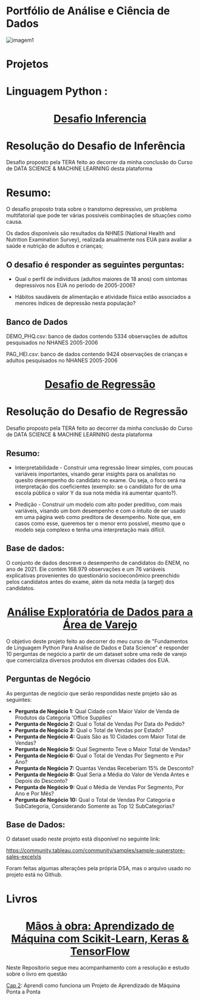 # Portfólio de Análise e Ciência de Dados

 ![imagem1](https://github.com/Felintox/Portfolio/assets/129033082/2bc0d14b-9e38-4e19-a7c6-f1b597c2b551)


# Projetos

# Linguagem Python :


<h1 align="center"><a href="https://github.com/Felintox/Tera_Desafio_Inferencia">Desafio Inferencia</a></h1>


# Resolução do Desafio de Inferência

Desafio proposto pela TERA feito ao decorrer da minha conclusão do Curso de DATA SCIENCE & MACHINE LEARNING desta plataforma

# Resumo:

O desafio proposto trata sobre o transtorno depressivo, um problema multifatorial que pode ter várias possíveis combinações de situações como causa.

Os dados disponíveis são resultados da NHNES (National Health and Nutrition Examination Survey), realizada anualmente nos EUA para avaliar a saúde e nutrição de adultos e crianças;

## O desafio é responder as seguintes perguntas:

- Qual o perfil de indivíduos (adultos maiores de 18 anos) com sintomas depressivos nos EUA no período de 2005-2006?

- Hábitos saudáveis de alimentação e atividade física estão associados a menores índices de depressão nesta população?

## Banco de Dados

DEMO_PHQ.csv: banco de dados contendo 5334 observações de adultos pesquisados no NHANES 2005-2006

PAG_HEI.csv: banco de dados contendo 9424 observações de crianças e adultos pesquisados no NHANES 2005-2006

#
<h1 align="center"><a href="https://github.com/Felintox/Tera_Desafio_Regressão">Desafio de Regressão</a></h1>


# Resolução do Desafio de Regressão

Desafio proposto pela TERA feito ao decorrer da minha conclusão do Curso de DATA SCIENCE & MACHINE LEARNING desta plataforma

## Resumo:

- Interpretabilidade - Construir uma regressão linear simples, com poucas variáveis importantes, visando gerar insights para os analistas no quesito desempenho do candidato no exame. Ou seja, o foco será na interpretação dos coeficientes (exemplo: se o candidato for de uma escola pública o valor Y da sua nota média irá aumentar quanto?).

- Predição -  Construir um modelo com alto poder preditivo, com mais variáveis, visando um bom desempenho e com o intuito de ser usado em uma página web como preditora de desempenho. Note que, em casos como esse, queremos ter o menor erro possível, mesmo que o modelo seja complexo e tenha uma interpretação mais difícil.

## Base de dados:

O conjunto de dados descreve o desempenho de candidatos do ENEM, no ano de 2021. Ele contém 168.979 observações e um 76 variáveis explicativas provenientes do questionário socioeconômico preenchido pelos candidatos antes do exame, além da nota média (a target) dos candidatos. 

#
<h1 align="center"><a href="https://github.com/Felintox/Curso-DSA/blob/main/Projeto_2/Projeto_2_DSA.ipynb">Análise Exploratória de Dados para a Área de Varejo</a></h1>

O objetivo deste projeto feito ao decorrer do meu curso de "Fundamentos de Linguagem Python Para Análise de Dados e Data Science" é responder 10 perguntas de negócio a partir de um dataset sobre uma rede de varejo que comercializa diversos produtos em diversas cidades dos EUA.

## Perguntas de Negócio

As perguntas de negócio que serão respondidas neste projeto são as seguintes:

* **Pergunta de Negócio 1:** Qual Cidade com Maior Valor de Venda de Produtos da Categoria 'Office Supplies'
* **Pergunta de Negócio 2:** Qual o Total de Vendas Por Data do Pedido?
* **Pergunta de Negócio 3:** Qual o Total de Vendas por Estado?
* **Pergunta de Negócio 4:** Quais São as 10 Cidades com Maior Total de Vendas?
* **Pergunta de Negócio 5:** Qual Segmento Teve o Maior Total de Vendas?
* **Pergunta de Negócio 6:** Qual o Total de Vendas Por Segmento e Por Ano?
* **Pergunta de Negócio 7:** Quantas Vendas Receberiam 15% de Desconto?
* **Pergunta de Negócio 8:** Qual Seria a Média do Valor de Venda Antes e Depois do Desconto?
* **Pergunta de Negócio 9:** Qual o Média de Vendas Por Segmento, Por Ano e Por Mês?
* **Pergunta de Negócio 10:** Qual o Total de Vendas Por Categoria e SubCategoria, Considerando Somente as Top 12 SubCategorias?

## Base de Dados:

O dataset usado neste projeto está disponível no seguinte link:

https://community.tableau.com/community/samples/sample-superstore-sales-excelxls

Foram feitas algumas alterações pela própria DSA, mas o arquivo usado no projeto está no Github.


# Livros

<h1 align="center"><a href="https://github.com/Felintox/handson_ml">Mãos à obra: Aprendizado de Máquina com Scikit-Learn, Keras & TensorFlow</a></h1>

Neste Repositorio segue meu acompanhamento com a resolução e estudo sobre o livro em questão

[Cap 2](https://github.com/Felintox/handson_ml/tree/main/Cap2): Aprendi como funciona um Projeto de Aprendizado de Máquina Ponta a Ponta
